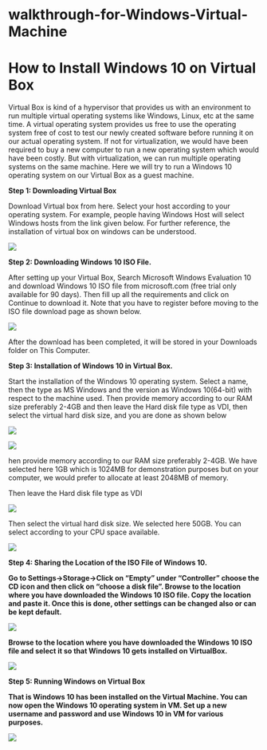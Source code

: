 # walkthrough-for-Windows-Virtual-Machine
<h1>How to Install Windows 10 on Virtual Box</h1>

Virtual Box is kind of a hypervisor that provides us with an environment to run multiple virtual operating systems like Windows, Linux, etc at the same time. A virtual operating system provides us free to use the operating system free of cost to test our newly created software before running it on our actual operating system. If not for virtualization, we would have been required to buy a new computer to run a new operating system which would have been costly. But with virtualization, we can run multiple operating systems on the same machine. Here we will try to run a Windows 10 operating system on our Virtual Box as a guest machine.  
<p><strong>Step 1: Downloading Virtual Box</strong></p>
<p>Download Virtual box from here. Select your host according to your operating system. For example, people having Windows Host will select Windows hosts from the link given below. For further reference, the installation of virtual box on windows can be understood.</p>

<p><img src="WB1.jpg"></p>
 
 
<p><strong>Step 2: Downloading Windows 10 ISO File.</p></strong> 
<p>After setting up your Virtual Box, Search Microsoft Windows Evaluation 10 and download Windows 10 ISO file from microsoft.com (free trial only available for 90 days). Then fill up all the requirements and click on Continue to download it. Note that you have to register before moving to the ISO file download page as shown below.</p>

<p><img src="WB2.jpg"</p>
 
 
After the download has been completed, it will be stored in your Downloads folder on This Computer.
<p><strong>Step 3: Installation of Windows 10 in Virtual Box.</strong></p>
<p>Start the installation of the Windows 10 operating system. Select a name, then the type as MS Windows and the version as Windows 10(64-bit) with respect to the machine used. Then provide memory according to our RAM size preferably 2-4GB and then leave the Hard disk file type as VDI, then select the virtual hard disk size, and you are done as shown below</p>

<p><img src="WB3.png"></p>

<p><img src="WB4.png"></p>
<p>hen provide memory according to our RAM size preferably 2-4GB. We have selected here 1GB which is 1024MB for demonstration purposes but on your computer, we would prefer to allocate at least 2048MB of memory.
 
 
Then leave the Hard disk file type as VDI</p>
<p><img src="WB5.png"></p> 
 
Then select the virtual hard disk size. We selected here 50GB. You can select according to your CPU space available.
 <p><img src="WB6.png"></p>
 
<p><strong>Step 4: Sharing the Location of the ISO File of Windows 10.</srong></p>

Go to Settings->Storage->Click on “Empty” under “Controller” choose the CD icon and then click on “choose a disk file”. Browse to the location where you have downloaded the Windows 10 ISO file. Copy the location and paste it.
Once this is done, other settings can be changed also or can be kept default.
 
<p><img src="WB7.png"></p>  
<p>Browse to the location where you have downloaded the Windows 10 ISO file and select it so that Windows 10 gets installed on VirtualBox.</p>
<p><img src="WB8.png"></p>
 
<p><strong>Step 5: Running Windows on Virtual Box</strong></p>
<p>That is Windows 10 has been installed on the Virtual Machine. You can now open the Windows 10 operating system in VM. Set up a new username and password and use Windows 10 in VM for various purposes.</p>

<p><img src="WB9.jpg"></p>
 

